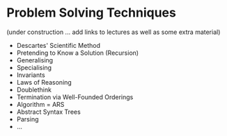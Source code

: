 # Problem Solving Techniques

(under construction ... add links to lectures as well as some extra material)

- Descartes' Scientific Method
- Pretending to Know a Solution (Recursion)
- Generalising
- Specialising
- Invariants
- Laws of Reasoning
- Doublethink
- Termination via Well-Founded Orderings
- Algorithm = ARS
- Abstract Syntax Trees
- Parsing
- ...
